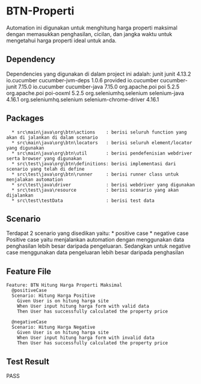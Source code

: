 # BTN-Properti
Automation ini digunakan untuk menghitung harga properti maksimal dengan memasukkan penghasilan, cicilan, dan jangka waktu untuk mengetahui harga properti ideal untuk anda.

## Dependency
Dependencies yang digunakan di dalam project ini adalah:
	<dependencies>
		<dependency>
			<groupId>junit</groupId>
			<artifactId>junit</artifactId>
			<version>4.13.2</version>
		</dependency>
		<dependency>
			<groupId>io.cucumber</groupId>
			<artifactId>cucumber-jvm-deps</artifactId>
			<version>1.0.6</version>
			<scope>provided</scope>
		</dependency>
		<dependency>
			<groupId>io.cucumber</groupId>
			<artifactId>cucumber-junit</artifactId>
			<version>7.15.0</version>
		</dependency>
		<dependency>
			<groupId>io.cucumber</groupId>
			<artifactId>cucumber-java</artifactId>
			<version>7.15.0</version>
		</dependency>
		<dependency>
			<groupId>org.apache.poi</groupId>
			<artifactId>poi</artifactId>
			<version>5.2.5</version>
		</dependency>
		<dependency>
			<groupId>org.apache.poi</groupId>
			<artifactId>poi-ooxml</artifactId>
			<version>5.2.5</version>
		</dependency>
		<dependency>
			<groupId>org.seleniumhq.selenium</groupId>
			<artifactId>selenium-java</artifactId>
			<version>4.16.1</version>
		</dependency>
		<dependency>
			<groupId>org.seleniumhq.selenium</groupId>
			<artifactId>selenium-chrome-driver</artifactId>
			<version>4.16.1</version>
		</dependency>
	</dependencies>

## Packages
      * src\main\java\org\btn\actions    : berisi seluruh function yang akan di jalankan di dalam scenario
      * src\main\java\org\btn\locators   : berisi seluruh element/locator yang digunakan
      * src\main\java\org\btn\util       : berisi pendefenisian webdriver serta browser yang digunakan
      * src\test\java\org\btn\definitions: berisi implementasi dari scenario yang telah di define
      * src\test\java\org\btn\runner     : berisi runner class untuk menjalakan automation
      * src\test\java\driver             : berisi webdriver yang digunakan
      * src\test\java\resource           : berisi scenario yang akan dijalankan
      * src\test\testData                : berisi test data


## Scenario
Terdapat 2 scenario yang disedikan yaitu:
      * positive case
      * negative case
Positive case yaitu menjalankan automation dengan menggunakan data penghasilan lebih besar daripada pengeluaran. Sedangkan untuk negative case menggunakan data pengeluaran lebih besar daripada penghasilan

## Feature File
	Feature: BTN Hitung Harga Properti Maksimal
	  @positiveCase
	  Scenario: Hitung Harga Positive
	    Given User is on hitung harga site
	    When User input hitung harga form with valid data
	    Then User has successfully calculated the property price
	    
	  @negativeCase
	  Scenario: Hitung Harga Negative
	    Given User is on hitung harga site
	    When User input hitung harga form with invalid data
	    Then User has successfully calculated the property price

## Test Result
PASS

